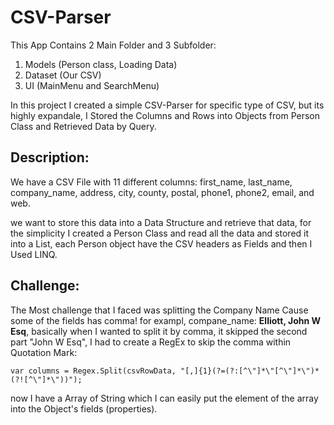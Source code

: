 # CSV-Parser

This App Contains 2 Main Folder and 3 Subfolder:

1. Models (Person class, Loading Data)
2. Dataset (Our CSV)
3. UI (MainMenu and SearchMenu)

In this project I created a simple CSV-Parser for specific type of CSV, but its highly expandale, I Stored the Columns and Rows into Objects from
Person Class and Retrieved Data by Query.

## Description:

We have a CSV File with 11 different columns:
first_name, last_name, company_name, address, city, county, postal, phone1, phone2, email, and web.

we want to store this data into a Data Structure and retrieve that data, for the simplicity I created a Person Class and read all the data and stored it into
a List<Person>, each Person object have the CSV headers as Fields and then I Used LINQ.

## Challenge:

The Most challenge that I faced was splitting the Company Name Cause some of the fields has comma!
for exampl, compane_name: **Elliott, John W Esq**, basically when I wanted to split it by comma, it skipped the second part "John W Esq",
I had to create a RegEx to skip the comma within Quotation Mark:

```
var columns = Regex.Split(csvRowData, "[,]{1}(?=(?:[^\"]*\"[^\"]*\")*(?![^\"]*\"))");
```
now I have a Array of String which I can easily put the element of the array into the Object's fields (properties).

